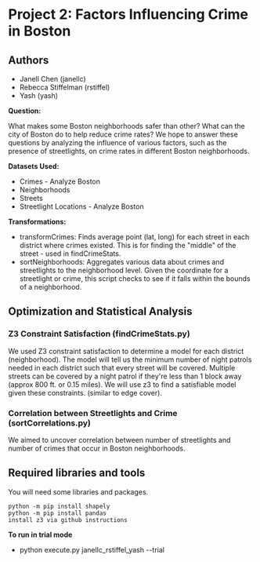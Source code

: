 # Project 2: Factors Influencing Crime in Boston


## Authors
* Janell Chen (janellc)
* Rebecca Stiffelman (rstiffel)
* Yash (yash)

**Question:**

What makes some Boston neighborhoods safer than other? What can the city of Boston do to help reduce crime rates? We hope to answer these questions by analyzing the influence of various factors, such as the presence of streetlights, on crime rates in different Boston neighborhoods.

**Datasets Used:**

*  Crimes - Analyze Boston
*  Neighborhoods
*  Streets
*  Streetlight Locations - Analyze Boston

**Transformations:**

* transformCrimes: Finds average point (lat, long) for each street in each district where crimes existed. This is for finding the "middle" of the street - used in findCrimeStats.
* sortNeighborhoods: Aggregates various data about crimes and streetlights to the neighborhood level. Given the coordinate for a streetlight or crime, this script checks to see if it falls within the bounds of a neighborhood.


## Optimization and Statistical Analysis
### Z3 Constraint Satisfaction (findCrimeStats.py)
We used Z3 constraint satisfaction to determine a model for each district (neighborhood). The model will tell us
the minimum number of night patrols needed in each district such that every street will be covered. Multiple streets can be covered by a night patrol if they're less than 1 block away (approx 800 ft. or 0.15 miles). We will use z3 to find a satisfiable model given these constraints. (similar to edge cover).

### Correlation between Streetlights and Crime (sortCorrelations.py)
We aimed to uncover correlation between number of streetlights and number of crimes that occur in Boston neighborhoods.



## Required libraries and tools
You will need some libraries and packages.
```
python -m pip install shapely
python -m pip install pandas
install z3 via github instructions

```


**To run in trial mode**
* python execute.py janellc_rstiffel_yash --trial


